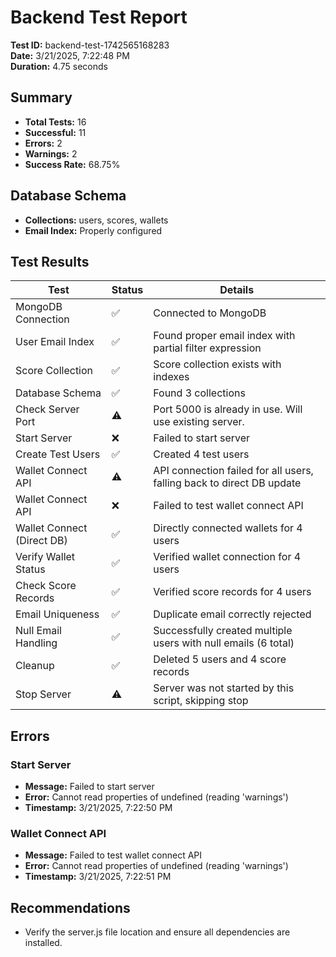 # Backend Test Report

**Test ID:** backend-test-1742565168283  
**Date:** 3/21/2025, 7:22:48 PM  
**Duration:** 4.75 seconds  

## Summary

- **Total Tests:** 16
- **Successful:** 11
- **Errors:** 2
- **Warnings:** 2
- **Success Rate:** 68.75%

## Database Schema

- **Collections:** users, scores, wallets
- **Email Index:** Properly configured

## Test Results

| Test | Status | Details |
|------|--------|--------|
| MongoDB Connection | ✅ | Connected to MongoDB |
| User Email Index | ✅ | Found proper email index with partial filter expression |
| Score Collection | ✅ | Score collection exists with indexes |
| Database Schema | ✅ | Found 3 collections |
| Check Server Port | ⚠️ | Port 5000 is already in use. Will use existing server. |
| Start Server | ❌ | Failed to start server |
| Create Test Users | ✅ | Created 4 test users |
| Wallet Connect API | ⚠️ | API connection failed for all users, falling back to direct DB update |
| Wallet Connect API | ❌ | Failed to test wallet connect API |
| Wallet Connect (Direct DB) | ✅ | Directly connected wallets for 4 users |
| Verify Wallet Status | ✅ | Verified wallet connection for 4 users |
| Check Score Records | ✅ | Verified score records for 4 users |
| Email Uniqueness | ✅ | Duplicate email correctly rejected |
| Null Email Handling | ✅ | Successfully created multiple users with null emails (6 total) |
| Cleanup | ✅ | Deleted 5 users and 4 score records |
| Stop Server | ⚠️ | Server was not started by this script, skipping stop |

## Errors

### Start Server

- **Message:** Failed to start server
- **Error:** Cannot read properties of undefined (reading 'warnings')
- **Timestamp:** 3/21/2025, 7:22:50 PM

### Wallet Connect API

- **Message:** Failed to test wallet connect API
- **Error:** Cannot read properties of undefined (reading 'warnings')
- **Timestamp:** 3/21/2025, 7:22:51 PM


## Recommendations

- Verify the server.js file location and ensure all dependencies are installed.
